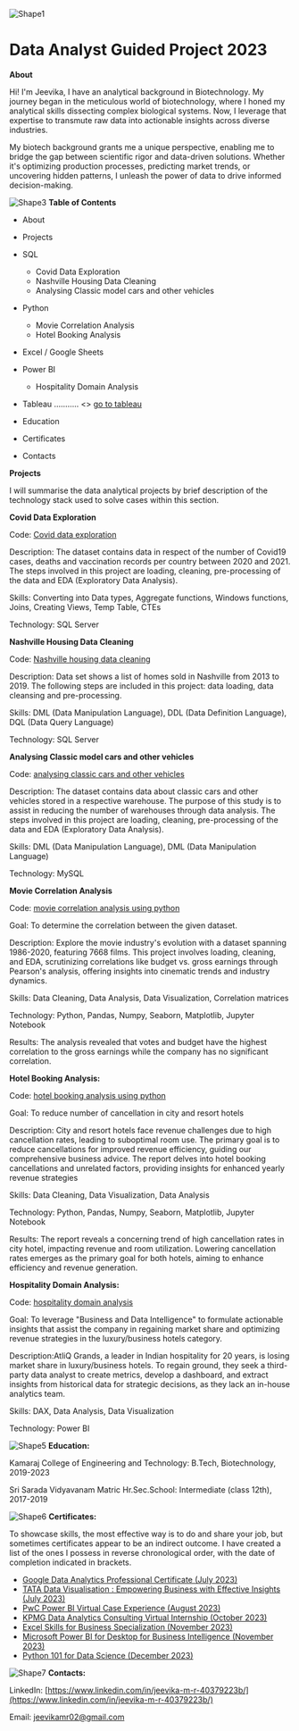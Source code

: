 ![Shape1](RackMultipart20231213-1-rhuhh9_html_52a66725d00aa3a8.gif)

# **Data Analyst Guided Project 2023**

**About**

Hi! I'm Jeevika, I have an analytical background in Biotechnology. My journey began in the meticulous world of biotechnology, where I honed my analytical skills dissecting complex biological systems. Now, I leverage that expertise to transmute raw data into actionable insights across diverse industries.

My biotech background grants me a unique perspective, enabling me to bridge the gap between scientific rigor and data-driven solutions. Whether it's optimizing production processes, predicting market trends, or uncovering hidden patterns, I unleash the power of data to drive informed decision-making.

![Shape3](RackMultipart20231213-1-rhuhh9_html_b0af7b9c08d9aee9.gif) **Table of Contents**

- About
- Projects

- SQL

     - Covid Data Exploration
     - Nashville Housing Data Cleaning
     - Analysing Classic model cars and other vehicles

- Python

     - Movie Correlation Analysis
     - Hotel Booking Analysis

- Excel / Google Sheets
- Power BI

    - Hospitality Domain Analysis

- Tableau ……….. \<\> [go to tableau](https://public.tableau.com/app/profile/jeevika.m.r/vizzes)

- Education
- Certificates
- Contacts

**Projects**

I will summarise the data analytical projects by brief description of the technology stack used to solve cases within this section.

**Covid Data Exploration**

Code: [Covid data exploration](https://github.com/jeevika-m-r/Data-Analyst-Portfolio/blob/main/Covid_sql_data_exploration.sql)

Description: The dataset contains data in respect of the number of Covid19 cases, deaths and vaccination records per country between 2020 and 2021. The steps involved in this project are loading, cleaning, pre-processing of the data and EDA (Exploratory Data Analysis).

Skills: Converting into Data types, Aggregate functions, Windows functions, Joins, Creating Views, Temp Table, CTEs

Technology: SQL Server

**Nashville Housing Data Cleaning**

Code: [Nashville housing data cleaning](https://github.com/jeevika-m-r/Data-Analyst-Portfolio/blob/main/NashvilleHousing_SQL_DataCleaning.sql)

Description: Data set shows a list of homes sold in Nashville from 2013 to 2019. The following steps are included in this project: data loading, data cleansing and pre-processing.

Skills: DML (Data Manipulation Language), DDL (Data Definition Language), DQL (Data Query Language)

Technology: SQL Server

**Analysing Classic model cars and other vehicles**

Code: [analysing classic cars and other vehicles](https://github.com/jeevika-m-r/Data-Analyst-Portfolio/blob/main/mint_classics_SQL_DataExtraction.sql)

Description: The dataset contains data about classic cars and other vehicles stored in a respective warehouse. The purpose of this study is to assist in reducing the number of warehouses through data analysis. The steps involved in this project are loading, cleaning, pre-processing of the data and EDA (Exploratory Data Analysis).

Skills: DML (Data Manipulation Language), DML (Data Manipulation Language)

Technology: MySQL

**Movie Correlation Analysis**

Code: [movie correlation analysis using python](https://github.com/jeevika-m-r/Data-Analyst-Portfolio/blob/main/Movie%20Correlation.ipynb)

Goal: To determine the correlation between the given dataset.

Description: Explore the movie industry's evolution with a dataset spanning 1986-2020, featuring 7668 films. This project involves loading, cleaning, and EDA, scrutinizing correlations like budget vs. gross earnings through Pearson's analysis, offering insights into cinematic trends and industry dynamics.

Skills: Data Cleaning, Data Analysis, Data Visualization, Correlation matrices

Technology: Python, Pandas, Numpy, Seaborn, Matplotlib, Jupyter Notebook

Results: The analysis revealed that votes and budget have the highest correlation to the gross earnings while the company has no significant correlation.

**Hotel Booking Analysis:**

Code: [hotel booking analysis using python](https://github.com/jeevika-m-r/Data-Analyst-Portfolio/blob/main/Hotel%20Booking.pdf)

Goal: To reduce number of cancellation in city and resort hotels

Description: City and resort hotels face revenue challenges due to high cancellation rates, leading to suboptimal room use. The primary goal is to reduce cancellations for improved revenue efficiency, guiding our comprehensive business advice. The report delves into hotel booking cancellations and unrelated factors, providing insights for enhanced yearly revenue strategies

Skills: Data Cleaning, Data Visualization, Data Analysis

Technology: Python, Pandas, Numpy, Seaborn, Matplotlib, Jupyter Notebook

Results: The report reveals a concerning trend of high cancellation rates in city hotel, impacting revenue and room utilization. Lowering cancellation rates emerges as the primary goal for both hotels, aiming to enhance efficiency and revenue generation.

**Hospitality Domain Analysis:**

Code: [hospitality domain analysis](https://github.com/jeevika-m-r/Data-Analyst-Portfolio/blob/main/Hospitality%20Domain%20Analysis.pbix)

Goal: To leverage "Business and Data Intelligence" to formulate actionable insights that assist the company in regaining market share and optimizing revenue strategies in the luxury/business hotels category.

Description:AtliQ Grands, a leader in Indian hospitality for 20 years, is losing market share in luxury/business hotels. To regain ground, they seek a third-party data analyst to create metrics, develop a dashboard, and extract insights from historical data for strategic decisions, as they lack an in-house analytics team.

Skills: DAX, Data Analysis, Data Visualization

Technology: Power BI

![Shape5](RackMultipart20231213-1-rhuhh9_html_a35fa6dc546cff18.gif) **Education:**

Kamaraj College of Engineering and Technology: B.Tech, Biotechnology, 2019-2023

Sri Sarada Vidyavanam Matric Hr.Sec.School: Intermediate (class 12th), 2017-2019

![Shape6](RackMultipart20231213-1-rhuhh9_html_47448fdfa0c58dad.gif) **Certificates:**

To showcase skills, the most effective way is to do and share your job, but sometimes certificates appear to be an indirect outcome. I have created a list of the ones I possess in reverse chronological order, with the date of completion indicated in brackets.

- [Google Data Analytics Professional Certificate (July 2023)](/C:/Users/Avandhika/Desktop/Data%20Analytics/Google%20Data%20Analytics/GDA.pdf)
- [TATA Data Visualisation : Empowering Business with Effective Insights (July 2023)](/C:/Users/Avandhika/Desktop/Data%20Analytics/certificate/Internship_Certificate/TATA.pdf)
- [PwC Power BI Virtual Case Experience (August 2023)](/C:/Users/Avandhika/Desktop/Data%20Analytics/certificate/Internship_Certificate/PWC.pdf)
- [KPMG Data Analytics Consulting Virtual Internship (October 2023)](/C:/Users/Avandhika/Desktop/Data%20Analytics/certificate/Internship_Certificate/KPMG_certificate.pdf)
- [Excel Skills for Business Specialization (November 2023)](/C:/Users/Avandhika/Desktop/Data%20Analytics/certificate/course_certificate/Excel_for_Business.pdf)
- [Microsoft Power BI for Desktop for Business Intelligence (November 2023)](/C:/Users/Avandhika/Desktop/Data%20Analytics/certificate/course_certificate/powerBI.pdf)
- [Python 101 for Data Science (December 2023)](/C:/Users/Avandhika/Desktop/Data%20Analytics/certificate/course_certificate/IBM%20PY0101EN%20Certificate%20_%20Cognitive%20Class.pdf)

![Shape7](RackMultipart20231213-1-rhuhh9_html_ea851df112cbe854.gif) **Contacts:**

LinkedIn: [https://www.linkedin.com/in/jeevika-m-r-40379223b/](https://www.linkedin.com/in/jeevika-m-r-40379223b/)

Email: [jeevikamr02@gmail.com](mailto:jeevikamr02@gmail.com)
